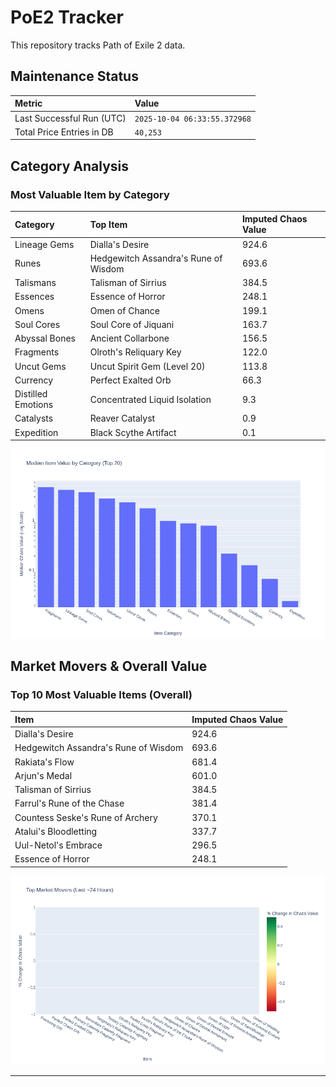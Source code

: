 # PoE2 Tracker

This repository tracks Path of Exile 2 data.

## Maintenance Status

<!-- START_MAINTENANCE -->
| Metric | Value |
|:---|:---|
| Last Successful Run (UTC) | `2025-10-04 06:33:55.372968` |
| Total Price Entries in DB | `40,253` |

<!-- END_MAINTENANCE -->

## Category Analysis

<!-- START_CATEGORY_ANALYSIS -->
### Most Valuable Item by Category
| Category | Top Item | Imputed Chaos Value |
| :--- | :--- | :--- |
| Lineage Gems | Dialla's Desire | 924.6 |
| Runes | Hedgewitch Assandra's Rune of Wisdom | 693.6 |
| Talismans | Talisman of Sirrius | 384.5 |
| Essences | Essence of Horror | 248.1 |
| Omens | Omen of Chance | 199.1 |
| Soul Cores | Soul Core of Jiquani | 163.7 |
| Abyssal Bones | Ancient Collarbone | 156.5 |
| Fragments | Olroth's Reliquary Key | 122.0 |
| Uncut Gems | Uncut Spirit Gem (Level 20) | 113.8 |
| Currency | Perfect Exalted Orb | 66.3 |
| Distilled Emotions | Concentrated Liquid Isolation | 9.3 |
| Catalysts | Reaver Catalyst | 0.9 |
| Expedition | Black Scythe Artifact | 0.1 |


![Category Analysis Chart](charts/category_analysis.png)
<!-- END_ANALYSIS -->

## Market Movers & Overall Value

<!-- START_ANALYSIS -->
### Top 10 Most Valuable Items (Overall)
| Item | Imputed Chaos Value |
| :--- | :--- |
| Dialla's Desire | 924.6 |
| Hedgewitch Assandra's Rune of Wisdom | 693.6 |
| Rakiata's Flow | 681.4 |
| Arjun's Medal | 601.0 |
| Talisman of Sirrius | 384.5 |
| Farrul's Rune of the Chase | 381.4 |
| Countess Seske's Rune of Archery | 370.1 |
| Atalui's Bloodletting | 337.7 |
| Uul-Netol's Embrace | 296.5 |
| Essence of Horror | 248.1 |


![Market Movers Chart](charts/market_movers.png)
<!-- END_ANALYSIS -->

---
